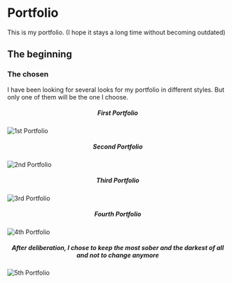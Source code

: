 
# Portfolio
 This is my portfolio. (I hope it stays a long time without becoming outdated)

 ## The beginning
 ### The chosen

I have been looking for several looks for my portfolio in different styles.
But only one of them will be the one I choose.

##### <center>First Portfolio</center>
![1st Portfolio](img/ignored/Spe_Portfolio.png "First Portfolio")

##### <center>Second Portfolio</center>
![2nd Portfolio](img/ignored/Colored_Portfolio.png "Second Portfolio")

##### <center>Third Portfolio</center>
![3rd Portfolio](img/ignored/Chill_Portfolio.png "Third Portfolio")

##### <center>Fourth Portfolio</center>
![4th Portfolio](img/ignored/Simple_Portfolio.png "Fourth Portfolio")

##### <center>After deliberation, I chose to keep the most sober and the darkest of all and not to change anymore</center>
![5th Portfolio](img/ignored/Darker_Portfolio.png "Fifth Portfolio")

